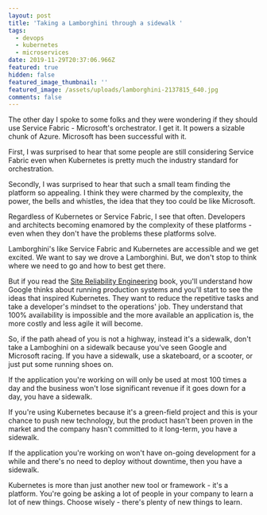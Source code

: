 ```yaml
---
layout: post
title: 'Taking a Lamborghini through a sidewalk '
tags:
  - devops
  - kubernetes
  - microservices
date: 2019-11-29T20:37:06.966Z
featured: true
hidden: false
featured_image_thumbnail: ''
featured_image: /assets/uploads/lamborghini-2137815_640.jpg
comments: false
---
```

The other day I spoke to some folks and they were wondering if they should use Service Fabric - Microsoft's orchestrator. I get it. It powers a sizable chunk of Azure. Microsoft has been successful with it. 

First, I was surprised to hear that some people are still considering Service Fabric even when Kubernetes is pretty much the industry standard for orchestration. 

Secondly, I was surprised to hear that such a small team finding the platform so appealing. I think they were charmed by the complexity, the power, the bells and whistles, the idea that they too could be like Microsoft. 

<!--more-->

Regardless of Kubernetes or Service Fabric, I see that often. Developers and architects becoming enamored by the complexity of these platforms - even when they don't have the problems these platforms solve. 

Lamborghini's like Service Fabric and Kubernetes are accessible and we get excited. We want to say we drove a Lamborghini. But, we don't stop to think where we need to go and how to best get there. 

But if you read the [Site Reliability Engineering](https://www.amazon.com/Site-Reliability-Engineering-Production-Systems/dp/149192912X/ref=sr_1_4?crid=RGG8BLOCXFXU&keywords=site+reliability+engineering&qid=1575060537&sprefix=site+reliab%2Caps%2C145&sr=8-4) book, you'll understand how Google thinks about running production systems and you'll start to see the ideas that inspired Kubernetes. They want to reduce the repetitive tasks and take a developer's mindset to the operations' job. They understand that 100% availability is impossible and the more available an application is, the more costly and less agile it will become.

So, if the path ahead of you is not a highway, instead it's a sidewalk, don't take a Lamboghini on a sidewalk because you've seen Google and Microsoft racing. If you have a sidewalk, use a skateboard, or a scooter, or just put some running shoes on.

If the application you're working on will only be used at most 100 times a day and the business won't lose significant revenue if it goes down for a day, you have a sidewalk. 

If you're using Kubernetes because it's a green-field project and this is your chance to push new technology, but the product hasn't been proven in the market and the company hasn't committed to it long-term, you have a sidewalk. 

If the application you're working on won't have on-going development for a while and there's no need to deploy without downtime, then you have a sidewalk.

Kubernetes is more than just another new tool or framework - it's a platform. You're going be asking a lot of people in your company to learn a lot of new things. Choose wisely - there's plenty of new things to learn.
